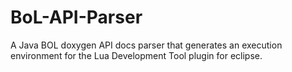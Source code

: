 BoL-API-Parser
==============

A Java BOL doxygen API docs parser that generates an execution environment for the Lua Development Tool plugin for eclipse.

